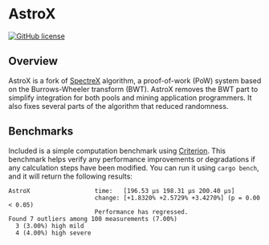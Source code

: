 # AstroX

[![GitHub license](https://img.shields.io/github/license/spectre-project/rusty-spectrex.svg)](https://github.com/0x2643/AstroX/blob/Main/LICENSE)

## Overview

AstroX is a fork of [SpectreX](https://github.com/spectre-project/rusty-spectrex.git)
algorithm, a proof-of-work (PoW) system based on the Burrows-Wheeler
transform (BWT). AstroX removes the BWT part to simplify integration for both pools and mining application programmers. It also fixes several parts of the algorithm that reduced randomness.

## Benchmarks

Included is a simple computation benchmark using [Criterion](https://github.com/bheisler/criterion.rs).
This benchmark helps verify any performance improvements or
degradations if any calculation steps have been modified. You can run
it using `cargo bench`, and it will return the following results:

```
AstroX                  time:   [196.53 µs 198.31 µs 200.40 µs]
                        change: [+1.8320% +2.5729% +3.4270%] (p = 0.00 < 0.05)
                        Performance has regressed.
Found 7 outliers among 100 measurements (7.00%)
  3 (3.00%) high mild
  4 (4.00%) high severe
```

